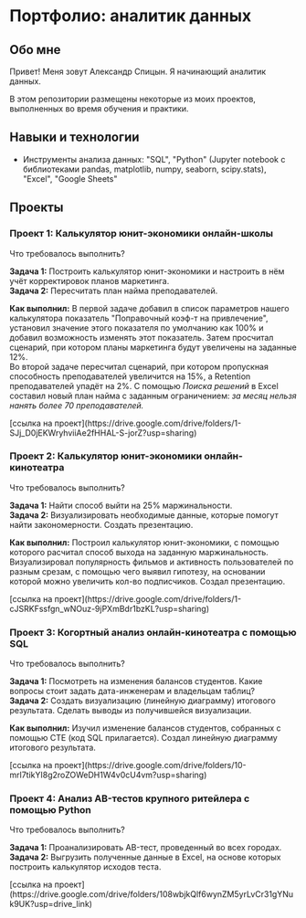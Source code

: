 # Портфолио: аналитик данных

## Обо мне

Привет! Меня зовут Александр Спицын. Я начинающий аналитик данных.

В этом репозитории размещены некоторые из моих проектов, выполненных во время обучения и практики.


## Навыки и технологии
- Инструменты анализа данных: "SQL", "Python" (Jupyter notebook с библиотеками pandas, matplotlib, numpy, seaborn, scipy.stats), "Excel", "Google Sheets"

## Проекты
### Проект 1: Калькулятор юнит-экономики онлайн-школы
<p>Что требовалось выполнить?</p>

<p><strong>Задача 1:</strong> Построить калькулятор юнит-экономики и настроить в нём учёт корректировок планов маркетинга.<br>
  <strong>Задача 2:</strong> Пересчитать план найма преподавателей.</p>

<p><strong>Как выполнил:</strong> В первой задаче добавил в список параметров нашего калькулятора показатель "Поправочный коэф-т на привлечение", установил значение этого показателя по умолчанию как 100% и добавил возможность изменять этот показатель. Затем просчитал сценарий, при котором планы маркетинга будут увеличены на заданные 12%.<br>
  Во второй задаче пересчитал сценарий, при котором пропускная способность преподавателей увеличится на 15%, а Retention преподавателей упадёт на 2%. С помощью <em>Поиска решений</em> в Excel составил новый план найма с заданным ограничением: <em>за месяц нельзя нанять более 70 преподавателей.</em></p>

<p>[ссылка на проект](https://drive.google.com/drive/folders/1-SJj_D0jEKWryhviiAe2fHHAL-S-jorZ?usp=sharing)</p>

### Проект 2: Калькулятор юнит-экономики онлайн-кинотеатра
<p>Что требовалось выполнить?</p>

<p><strong>Задача 1:</strong> Найти способ выйти на 25% маржинальности.<br>
  <strong>Задача 2:</strong> Визуализировать необходимые данные, которые помогут найти закономерности. Создать презентацию.</p>

<p><strong>Как выполнил:</strong> Построил калькулятор юнит-экономики, с помощью которого расчитал способ выхода на заданную маржинальность. Визуализировал популярность фильмов и активность пользователей по разным срезам, с помощью чего выявил гипотезу, на основании которой можно увеличить кол-во подписчиков. Создал презентацию.</p>

<p>[ссылка на проект](https://drive.google.com/drive/folders/1-cJSRKFssfgn_wNOuz-9jPXmBdr1bzKL?usp=sharing)</p>

### Проект 3: Когортный анализ онлайн-кинотеатра с помощью SQL
<p>Что требовалось выполнить?</p>

<p><strong>Задача 1:</strong> Посмотреть на изменения балансов студентов. Какие вопросы стоит задать дата-инженерам и владельцам таблиц?<br>
  <strong>Задача 2:</strong> Создать визуализацию (линейную диаграмму) итогового результата. Сделать выводы из получившейся визуализации.</p>

<p><strong>Как выполнил:</strong> Изучил изменение балансов студентов, собранных с помощью CTE (код SQL прилагается). Создал линейную диаграмму итогового результата.</p>

<p>[ссылка на проект](https://drive.google.com/drive/folders/10-mrl7tikYI8g2roZOWeDH1W4v0cU4vm?usp=sharing)

### Проект 4: Анализ AB-тестов крупного ритейлера с помощью Python
<p>Что требовалось выполнить?</p>

<p><strong>Задача 1:</strong> Проанализировать AB-тест, проведенный во всех городах.<br>
  <strong>Задача 2:</strong> Выгрузить полученные данные в Excel, на основе которых построить калькулятор исходов теста.</p>

<p>[ссылка на проект](https://drive.google.com/drive/folders/108wbjkQlf6wynZM5yrLvCr31gYNuk9UK?usp=drive_link)
